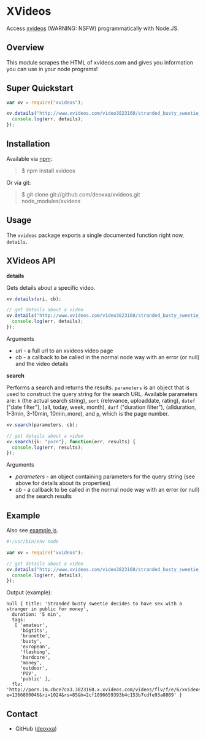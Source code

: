 XVideos
=======

Access [xvideos](http://www.xvideos.com/) (WARNING: NSFW) programmatically with
Node.JS.

Overview
--------

This module scrapes the HTML of xvideos.com and gives you information you can
use in your node programs!

Super Quickstart
----------------

```javascript
var xv = require("xvideos");

xv.details("http://www.xvideos.com/video3823160/stranded_busty_sweetie_decides_to_have_sex_with_a_stranger_in_public_for_money", function(err, details) {
  console.log(err, details);
});
```

Installation
------------

Available via [npm](http://npmjs.org/):

> $ npm install xvideos

Or via git:

> $ git clone git://github.com/deoxxa/xvideos.git node_modules/xvideos

Usage
-----

The `xvideos` package exports a single documented function right now, `details`.

XVideos API
-----------

**details**

Gets details about a specific video.

```javascript
xv.details(uri, cb);
```

```javascript
// get details about a video
xv.details("http://www.xvideos.com/video3823160/stranded_busty_sweetie_decides_to_have_sex_with_a_stranger_in_public_for_money", function(err, details) {
  console.log(err, details);
});
```

Arguments

* _uri_ - a full url to an xvideos video page
* _cb_ - a callback to be called in the normal node way with an error (or null)
  and the video details

**search**

Performs a search and returns the results. `parameters` is an object that is
used to construct the query string for the search URL. Available parameters are:
`k` (the actual search string), `sort` (relevance, uploaddate, rating), `datef`
("date filter"), (all, today, week, month), `durf` ("duration filter"),
(allduration, 1-3min, 3-10min, 10min_more), and `p`, which is the page number.

```javascript
xv.search(parameters, cb);
```

```javascript
// get details about a video
xv.search({k: "porn"}, function(err, results) {
  console.log(err, results);
});
```

Arguments

* _parameters_ - an object containing parameters for the query string (see above
  for details about its properties)
* _cb_ - a callback to be called in the normal node way with an error (or null)
  and the search results

Example
-------

Also see [example.js](https://github.com/deoxxa/xvideos/blob/master/example.js).

```javascript
#!/usr/bin/env node

var xv = require("xvideos");

// get details about a video
xv.details("http://www.xvideos.com/video3823160/stranded_busty_sweetie_decides_to_have_sex_with_a_stranger_in_public_for_money", function(err, details) {
  console.log(err, details);
});
```

Output (example):

```
null { title: 'Stranded busty sweetie decides to have sex with a stranger in public for money',
  duration: '5 min',
  tags:
   [ 'amateur',
     'bigtits',
     'brunette',
     'busty',
     'european',
     'flashing',
     'hardcore',
     'money',
     'outdoor',
     'POV',
     'public' ],
  flv: 'http://porn.im.cbce7ca3.3823160.x.xvideos.com/videos/flv/f/e/6/xvideos.com_fe6e41a62c4162b6b9ff750620acf599.flv?e=1366800046&ri=1024&rs=85&h=2cf1096659393b4c153b7cdfe93a8889' }
```

Contact
-------

* GitHub ([deoxxa](http://github.com/deoxxa/xvideos))
